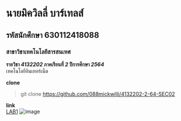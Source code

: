 # นายมิควิลลี่ บาร์เทลส์  
## รหัสนักศึกษา 630112418088  
### สาขาวิชาเทคโนโลยีสารสนเทศ  

**รายวิชา *4132202* ภาคเรียนที่ *2* ปีการศึกษา *2564***  
เทคโนโลยีอินเทอร์เน็ต  

**clone**  
>git clone https://github.com/088mickwilli/4132202-2-64-SEC02

**link**  
[LAB1](https://github.com/088mickwilli/4132202-2-64-SEC02/tree/main/LAB1)
![image](https://scontent.fbkk10-1.fna.fbcdn.net/v/t1.18169-9/13627166_1052937571466963_4254117978586038444_n.jpg?_nc_cat=102&ccb=1-5&_nc_sid=973b4a&_nc_ohc=C0AB2hLj36cAX-EBvI1&_nc_ht=scontent.fbkk10-1.fna&oh=c137902f46b01afc80738416cae114c9&oe=61C54F7B)